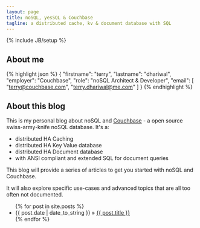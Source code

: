 ```yaml
---
layout: page
title: noSQL, yesSQL & Couchbase
tagline: a distributed cache, kv & document database with SQL
---
```

{% include JB/setup %}

## About me

{% highlight json %}
{
  "firstname": "terry",
  "lastname": "dhariwal",
  "employer": "Couchbase",
  "role": "noSQL Architect & Developer",
  "email": [
             "terry@couchbase.com",
             "terry.dhariwal@me.com"
           ]
}
{% endhighlight %}

## About this blog

This is my personal blog about noSQL and [Couchbase](http://www.couchbase.com) - a open source swiss-army-knife noSQL database. It's a:

* distributed HA Caching
* distributed HA Key Value database
* distributed HA Document database
* with ANSI compliant and extended SQL for document queries
 

This blog will provide a series of articles to get you started with noSQL and Couchbase. 

It will also explore specific use-cases and advanced topics that are all too often not documented.  

<ul class="posts">
  {% for post in site.posts %}
    <li><span>{{ post.date | date_to_string }}</span> &raquo; <a href="{{ BASE_PATH }}{{ post.url }}">{{ post.title }}</a></li>
  {% endfor %}
</ul>

